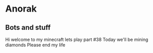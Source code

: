 # Anorak
Bots and stuff
----------------
Hi welcome to my minecraft lets play part #38
Today we'll be mining diamonds
Please end my life
